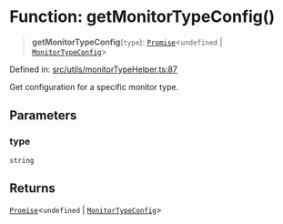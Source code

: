 # Function: getMonitorTypeConfig()

> **getMonitorTypeConfig**(`type`): [`Promise`](https://developer.mozilla.org/docs/Web/JavaScript/Reference/Global_Objects/Promise)\<`undefined` \| [`MonitorTypeConfig`](../interfaces/MonitorTypeConfig.md)\>

Defined in: [src/utils/monitorTypeHelper.ts:87](https://github.com/Nick2bad4u/Uptime-Watcher/blob/dca5483e793478722cd3e6e125cafcec5fc771f0/src/utils/monitorTypeHelper.ts#L87)

Get configuration for a specific monitor type.

## Parameters

### type

`string`

## Returns

[`Promise`](https://developer.mozilla.org/docs/Web/JavaScript/Reference/Global_Objects/Promise)\<`undefined` \| [`MonitorTypeConfig`](../interfaces/MonitorTypeConfig.md)\>
